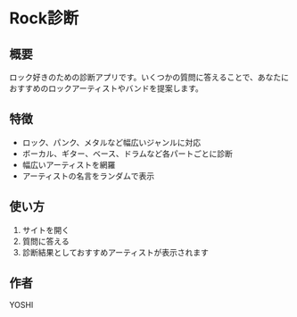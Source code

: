 # Rock診断

## 概要
ロック好きのための診断アプリです。いくつかの質問に答えることで、あなたにおすすめのロックアーティストやバンドを提案します。

## 特徴
- ロック、パンク、メタルなど幅広いジャンルに対応
- ボーカル、ギター、ベース、ドラムなど各パートごとに診断
- 幅広いアーティストを網羅
- アーティストの名言をランダムで表示

## 使い方
1. サイトを開く
2. 質問に答える
3. 診断結果としておすすめアーティストが表示されます

## 作者
YOSHI
